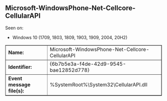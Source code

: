 ## Microsoft-WindowsPhone-Net-Cellcore-CellularAPI

Seen on:
* Windows 10 (1709, 1803, 1809, 1903, 1909, 2004, 20H2)

<table border="1" class="docutils">
  <tbody>
    <tr>
      <td><b>Name:</b></td>
      <td>Microsoft-WindowsPhone-Net-Cellcore-CellularAPI</td>
    </tr>
    <tr>
      <td><b>Identifier:</b></td>
      <td>{6b7b5e3a-f4de-42d9-9545-bae12852d778}</td>
    </tr>
    <tr>
      <td><b>Event message file(s):</b></td>
      <td>%SystemRoot%\System32\CellularAPI.dll</td>
    </tr>
  </tbody>
</table>

&nbsp;

